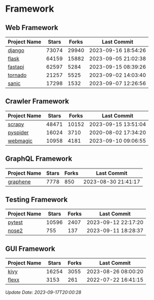 # Framework

## Web Framework
| Project Name | Stars | Forks | Last Commit |
| ------------ | ----- | ----- | ----------- |
| [django](https://github.com/django/django) | 73074 | 29940 | 2023-09-16 18:54:26 |
| [flask](https://github.com/pallets/flask) | 64159 | 15882 | 2023-09-05 21:02:38 |
| [fastapi](https://github.com/tiangolo/fastapi) | 62597 | 5284 | 2023-09-15 08:39:26 |
| [tornado](https://github.com/tornadoweb/tornado) | 21257 | 5525 | 2023-09-02 14:03:40 |
| [sanic](https://github.com/sanic-org/sanic) | 17298 | 1532 | 2023-09-07 12:26:56 |

## Crawler Framework
| Project Name | Stars | Forks | Last Commit |
| ------------ | ----- | ----- | ----------- |
| [scrapy](https://github.com/scrapy/scrapy) | 48471 | 10152 | 2023-09-15 13:51:04 |
| [pyspider](https://github.com/binux/pyspider) | 16024 | 3710 | 2020-08-02 17:34:20 |
| [webmagic](https://github.com/code4craft/webmagic) | 10958 | 4181 | 2023-09-10 09:06:55 |

## GraphQL Framework
| Project Name | Stars | Forks | Last Commit |
| ------------ | ----- | ----- | ----------- |
| [graphene](https://github.com/graphql-python/graphene) | 7778 | 850 | 2023-08-30 21:41:17 |

## Testing Framework
| Project Name | Stars | Forks | Last Commit |
| ------------ | ----- | ----- | ----------- |
| [pytest](https://github.com/pytest-dev/pytest) | 10596 | 2407 | 2023-09-12 22:17:20 |
| [nose2](https://github.com/nose-devs/nose2) | 755 | 137 | 2023-09-11 18:28:37 |

## GUI Framework
| Project Name | Stars | Forks | Last Commit |
| ------------ | ----- | ----- | ----------- |
| [kivy](https://github.com/kivy/kivy) | 16254 | 3055 | 2023-08-26 08:00:20 |
| [flexx](https://github.com/flexxui/flexx) | 3153 | 261 | 2022-07-22 16:41:15 |

*Update Date: 2023-09-17T20:00:28*